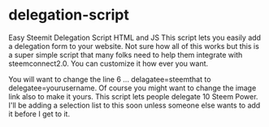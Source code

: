 # delegation-script
Easy Steemit Delegation Script HTML and JS
This script lets you easily add a delegation form to your website. Not sure how all of this works but this is a super simple script that many folks need to help them integrate with steemconnect2.0. You can customize it how ever you want.

You will want to change the line 6 ... delagatee=steemthat to delegatee=yourusername. Of course you might want to change the image link also to make it yours. This script lets people delegate 10 Steem Power. I'll be adding a selection list to this soon unless someone else wants to add it before I get to it.
